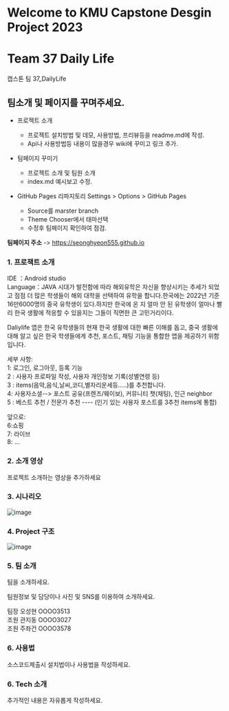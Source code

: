 # Welcome to KMU Capstone Desgin Project 2023 
# Team 37 Daily Life

캡스톤 팀 37_DailyLife

## 팀소개 및 페이지를 꾸며주세요.

- 프로젝트 소개
  - 프로젝트 설치방법 및 데모, 사용방법, 프리뷰등을 readme.md에 작성.
  - Api나 사용방법등 내용이 많을경우 wiki에 꾸미고 링크 추가.

- 팀페이지 꾸미기
  - 프로젝트 소개 및 팀원 소개
  - index.md 예시보고 수정.

- GitHub Pages 리파지토리 Settings > Options > GitHub Pages 
  - Source를 marster branch
  - Theme Chooser에서 태마선택
  - 수정후 팀페이지 확인하여 점검.

****팀페이지 주소**** -> https://seonghyeon555.github.io 




### 1. 프로잭트 소개

  
IDE ：Android studio  
Language：JAVA
시대가 발전함에 따라 해외유학은 자신을 향상시키는 추세가 되었고 점점 더 많은 학생들이 해외 대학을 선택하여 유학을 합니다.한국에는 2022년 기준 16만6000명의 중국 유학생이 있다.하지만 한국에 온 지 얼마 안 된 유학생이 얼마나 빨리 한국 생활에 적응할 수 있을지는 그들이 직면한 큰 고민거리이다.

Daliylife 앱은 한국 유학생들의 현재 한국 생활에 대한 빠른 이해를 돕고, 중국 생활에 대해 알고 싶은 한국 학생들에게 추천, 포스트, 채팅 기능을 통합한 앱을 제공하기 위함입니다.




세부 사항:  
1: 로그인, 로그아웃, 등록 기능  
2 : 사용자 프로파일 작성, 사용자 개인정보 기록(성별연령 등)  
3 : items(음악,음식,날씨,코디,별자리운세등.....)를 추천합니다.  
4: 사용자소셜--> 포스트 공유(프렌즈/웨이보), 커뮤니티 챗(채팅), 인근 neighbor  
5 : 베스트 추천 / 전문가 추천 ---- (인기 있는 사용자 포스트를 3추천 items에 통합)  


앞으로:  
6:쇼핑  
7: 라이브  
8: ...  

### 2. 소개 영상

프로젝트 소개하는 영상을 추가하세요

### 3. 시나리오
![image](https://github.com/kookmin-sw/capstone-2023-37/assets/65642685/3dbef67a-ae51-4e22-a5d8-7a3c944531e2)


### 4. Project 구조
![image](https://github.com/kookmin-sw/capstone-2023-37/assets/65642685/5990745f-b27b-4983-a6dd-7cf0707079a6)


### 5. 팀 소개

팀을 소개하세요.

팀원정보 및 담당이나 사진 및 SNS를 이용하여 소개하세요.

팀장 오성현 OOOO3513  
조원 관지동 OOOO3027  
조원 주좌건 OOOO3578  

### 6. 사용법

소스코드제출시 설치법이나 사용법을 작성하세요.

### 6. Tech 소개

추가적인 내용은 자유롭게 작성하세요.
